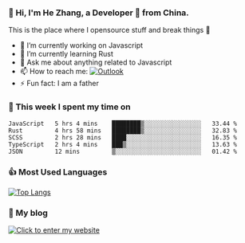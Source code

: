 ### 👋 Hi, I'm He Zhang, a Developer 🚀 from China.

This is the place where I opensource stuff and break things :rofl:

- 🔭  I’m currently working on Javascript
- 🌱  I’m currently learning Rust
- 💬  Ask me about anything related to Javascript
- 📫  How to reach me: [![Outlook](https://img.shields.io/badge/-Outlook-0078D4?style=flat&logo=Microsoft-Outlook&logoColor=white)](mailto:zhanghecool@outlook.com)
- ⚡  Fun fact: I am a father

### 💪 This week I spent my time on 
<!--START_SECTION:waka-->
```text
JavaScript   5 hrs 4 mins    ████████▒░░░░░░░░░░░░░░░░   33.44 % 
Rust         4 hrs 58 mins   ████████▒░░░░░░░░░░░░░░░░   32.83 % 
SCSS         2 hrs 28 mins   ████░░░░░░░░░░░░░░░░░░░░░   16.35 % 
TypeScript   2 hrs 4 mins    ███▒░░░░░░░░░░░░░░░░░░░░░   13.63 % 
JSON         12 mins         ▒░░░░░░░░░░░░░░░░░░░░░░░░   01.42 % 
```
<!--END_SECTION:waka-->

### 👍 Most Used Languages
[![Top Langs](https://github-readme-stats.vercel.app/api/top-langs/?username=zhanghecool&layout=compact)](https://zhanghe.cool)

### 🌈 My blog 
[![Click to enter my website](https://cdn.jsdelivr.net/gh/zhanghecool/assets/images/gif/zhanghecools.gif)](https://zhanghe.cool)
